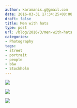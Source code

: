 ```yaml
---
author: karamanis.g@gmail.com
date: 2016-03-31 17:34:25+00:00
draft: false
title: Men with hats
type: post
url: /blog/2016/3/men-with-hats
categories:
- Photography
tags:
- street
- portrait
- people
- b&w
- Stockholm
---
```




  
   ![](https://images.squarespace-cdn.com/content/v1/4f3f61bae4b063b909445965/1459184578706-VAYHKGZD1D2CWXMNL4ER/ke17ZwdGBToddI8pDm48kO93TmJo5U0FDw0Ao9cFCcwUqsxRUqqbr1mOJYKfIPR7LoDQ9mXPOjoJoqy81S2I8PaoYXhp6HxIwZIk7-Mi3Tsic-L2IOPH3Dwrhl-Ne3Z245ILOs5PFfDFoHshBSA_6dgSUuVk4JxVMD8NpyV_veyhHAH51QaxKq4KdVMVBxpG/20140405-R0002249.jpg?format=original)

  

  
   ![](https://images.squarespace-cdn.com/content/v1/4f3f61bae4b063b909445965/1459184577020-0IJ1D0QACQNU71K8AZZD/ke17ZwdGBToddI8pDm48kO93TmJo5U0FDw0Ao9cFCcwUqsxRUqqbr1mOJYKfIPR7LoDQ9mXPOjoJoqy81S2I8PaoYXhp6HxIwZIk7-Mi3Tsic-L2IOPH3Dwrhl-Ne3Z245ILOs5PFfDFoHshBSA_6dgSUuVk4JxVMD8NpyV_veyhHAH51QaxKq4KdVMVBxpG/20140405-R0002216.jpg?format=original)

  

  
   ![](https://images.squarespace-cdn.com/content/v1/4f3f61bae4b063b909445965/1459184576542-RN03TMLZBCLYWGASYEVT/ke17ZwdGBToddI8pDm48kO93TmJo5U0FDw0Ao9cFCcwUqsxRUqqbr1mOJYKfIPR7LoDQ9mXPOjoJoqy81S2I8PaoYXhp6HxIwZIk7-Mi3Tsic-L2IOPH3Dwrhl-Ne3Z245ILOs5PFfDFoHshBSA_6dgSUuVk4JxVMD8NpyV_veyhHAH51QaxKq4KdVMVBxpG/20140404-R0002076.jpg?format=original)

  


